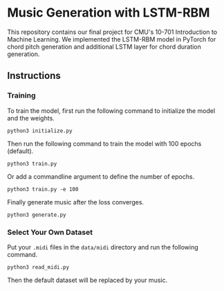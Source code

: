# Music Generation with LSTM-RBM

This repository contains our final project for CMU's 10-701 Introduction to Machine Learning.
We implemented the LSTM-RBM model in PyTorch for chord pitch generation and additional LSTM layer for chord duration generation.

## Instructions

### Training
To train the model, first run the following command to initialize the model and the weights.
```commandline
python3 initialize.py
```
Then run the following command to train the model with 100 epochs (default).
```commandline
python3 train.py
```
Or add a commandline argument to define the number of epochs.
```commandline
python3 train.py -e 100
```
Finally generate music after the loss converges.
```commandline
python3 generate.py
```

### Select Your Own Dataset
Put your `.midi` files in the `data/midi` directory and run the following command.
```commandline
python3 read_midi.py
```
Then the default dataset will be replaced by your music.